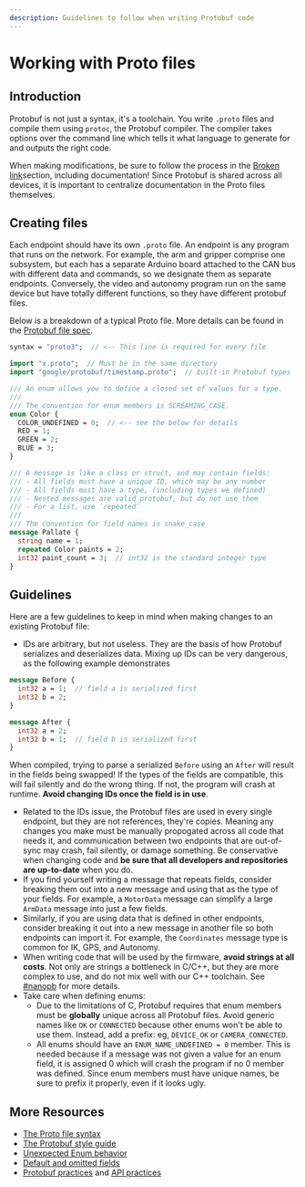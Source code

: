 ```yaml
---
description: Guidelines to follow when writing Protobuf code
---
```


# Working with Proto files

## Introduction

Protobuf is not just a syntax, it's a toolchain. You write `.proto` files and compile them using `protoc`, the Protobuf compiler. The compiler takes options over the command line which tells it what language to generate for and outputs the right code.&#x20;

When making modifications, be sure to follow the process in the [Broken link](broken-reference "mention")section, including documentation! Since Protobuf is shared across all devices, it is important to centralize documentation in the Proto files themselves.

## Creating files

Each endpoint should have its own `.proto` file. An endpoint is any program that runs on the network. For example, the arm and gripper comprise one subsystem, but each has a separate Arduino board attached to the CAN bus with different data and commands, so we designate them as separate endpoints. Conversely, the video and autonomy program run on the same device but have totally different functions, so they have different protobuf files.&#x20;

Below is a breakdown of a typical Proto file. More details can be found in the [Protobuf file spec](https://protobuf.dev/programming-guides/proto3).&#x20;

```protobuf
syntax = "proto3";  // <-- This line is required for every file

import "x.proto";  // Must be in the same directory 
import "google/protobuf/timestamp.proto";  // built-in Protobuf types

/// An enum allows you to define a closed set of values for a type.
///
/// The convention for enum members is SCREAMING_CASE. 
enum Color {
  COLOR_UNDEFINED = 0;  // <-- see the below for details
  RED = 1;
  GREEN = 2;
  BLUE = 3;
}

/// A message is like a class or struct, and may contain fields: 
/// - All fields must have a unique ID, which may be any number
/// - All fields must have a type, (including types we defined)
/// - Nested messages are valid protobuf, but do not use them
/// - For a list, use `repeated`
///
/// The convention for field names is snake_case
message Pallate {
  string name = 1;
  repeated Color paints = 2;
  int32 paint_count = 3;  // int32 is the standard integer type
}
```

## Guidelines

Here are a few guidelines to keep in mind when making changes to an existing Protobuf file:&#x20;

* IDs are arbitrary, but not useless. They are the basis of how Protobuf serializes and deserializes data. Mixing up IDs can be very dangerous, as the following example demonstrates

```protobuf
message Before {
  int32 a = 1;  // field a is serialized first
  int32 b = 2;
}

message After {
  int32 a = 2;
  int32 b = 1;  // field b is serialized first
}
```

When compiled, trying to parse a serialized `Before` using an `After` will result in the fields being swapped! If the types of the fields are compatible, this will fail silently and do the wrong thing. If not, the program will crash at runtime. **Avoid changing IDs once the field is in use**.&#x20;

* Related to the IDs issue, the Protobuf files are used in every single endpoint, but they are not references, they're copies. Meaning any changes you make must be manually propogated across all code that needs it, and communication between two endpoints that are out-of-sync may crash, fail silently, or damage something. Be conservative when changing code and **be sure that all developers and repositories are up-to-date** when you do.&#x20;
* If you find yourself writing a message that repeats fields, consider breaking them out into a new message and using that as the type of your fields. For example, a `MotorData` message can simplify a large `ArmData` message into just a few fields.&#x20;
* Similarly, if you are using data that is defined in other endpoints, consider breaking it out into a new message in another file so both endpoints can import it. For example, the `Coordinates` message type is common for IK, GPS, and Autonomy.
* When writing code that will be used by the firmware, **avoid strings at all costs**. Not only are strings a bottleneck in C/C++, but they are more complex to use, and do not mix well with our C++ toolchain. See [#nanopb](generating-code.md#nanopb "mention") for more details.
* Take care when defining enums:&#x20;
  * Due to the limitations of C, Protobuf requires that enum members must be **globally** unique across all Protobuf files. Avoid generic names like `OK` or `CONNECTED` because other enums won't be able to use them. Instead, add a prefix: eg, `DEVICE_OK` or `CAMERA_CONNECTED`.
  * All enums should have an `ENUM_NAME_UNDEFINED = 0` member. This is needed because if a message was not given a value for an enum field, it is assigned 0 which will crash the program if no 0 member was defined. Since enum members must have unique names, be sure to prefix it properly, even if it looks ugly.&#x20;

## More Resources

* [The Proto file syntax](https://protobuf.dev/programming-guides/proto3)
* [The Protobuf style guide](https://protobuf.dev/programming-guides/style/)
* [Unexpected Enum behavior](https://protobuf.dev/programming-guides/enum/)
* [Default and omitted fields](https://protobuf.dev/programming-guides/field\_presence/)
* [Protobuf practices](https://protobuf.dev/programming-guides/dos-donts/) and [API practices](https://protobuf.dev/programming-guides/api)
